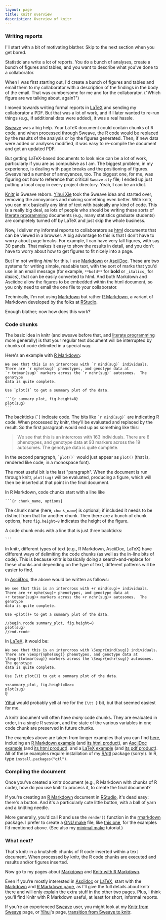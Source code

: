 ```yaml
---
layout: page
title: Knitr overview
description: Overview of knitr
---
```


### Writing reports

I'll start with a bit of motivating blather. Skip to the next
section when you get bored.

Statisticians write a lot of reports. You do a bunch of analyses,
create a bunch of figures and tables, and you want to describe what
you've done to a collaborator.

When I was first starting out, I'd create a bunch of figures and
tables and email them to my collaborator with a description of the
findings in the body of the email. That was cumbersome for me and for
the collaborator. ("Which figure are we talking about, again?")

I moved towards writing formal reports in
[LaTeX](https://www.latex-project.org) and sending my collaborator a
PDF. But that was a lot of work, and if I later wanted to re-run
things (e.g., if additional data were added), it was a real hassle.

[Sweave](http://leisch.userweb.mwn.de/Sweave/) was a big help.
Your LaTeX document could contain chunks of R code, and when processed
through Sweave, the R code would be replaced by the results of the
analysis or by the figures generated. Then, if new data were added or
analyses modified, it was easy to re-compile the document and get an
updated PDF.

But getting LaTeX-based documents to look nice can be a lot of work,
particularly if you are as compulsive as I am. The biggest
problem, in my experience, is dealing with page breaks and the
positioning of figures. Sweave had a number of annoyances, too. The
biggest one, for me, was figuring out how to reference that critical
`Sweave.sty` file; I ended up just putting a local copy in every
project directory. Yeah, I can be an idiot.

[Knitr](https://yihui.name/knitr/) is Sweave
reborn. [Yihui Xie](https://yihui.name/) took the Sweave idea and
started over, removing the annoyances and making something even
better. With knitr, you can mix basically any kind of text with
basically any kind of code. This is a really big deal, as lots of
people who should be writing these sorts of
[literate programming](https://en.wikipedia.org/wiki/Literate_programming)
documents (e.g., many statistics graduate students)
are completely turned off by LaTeX and just skip the whole business.

Now, I deliver my informal reports to collaborators as
[html](https://en.wikipedia.org/wiki/HTML) documents that can be viewed
in a browser. A big advantage to this is that I don't have to worry
about page breaks. For example, I can have very tall figures, with say
30 panels. That makes it easy to show the results in detail, and you
don't have to worry about how to get figures to fit nicely into a
page.

But I'm not writing _html_ for this. I use
[Markdown](https://daringfireball.net/projects/markdown/) or
[AsciiDoc](http://www.methods.co.nz/asciidoc/). These are two systems
for writing simple, readable text, with the sort of marks that you'd
use in an email message (for example, `**bold**` for **bold** or
`_italics_` for _italics_), that can be easily converted to html. And
both Markdown and Asciidoc allow the figures to be embedded within the
html document, so you only need to email the one file to your
collaborator.

Technically, I'm not using
[Markdown](https://daringfireball.net/projects/markdown/) but rather
[R Markdown](https://rmarkdown.rstudio.com), a variant of
Markdown developed by the folks at [RStudio](https://www.rstudio.com).

Enough blather; now how does this work?

### Code chunks

The basic idea in knitr (and sweave before that, and
[literate programming](https://en.wikipedia.org/wiki/Literate_programming)
more generally) is that your regular text document will be interrupted
by chunks of code delimited in a special way.

Here's an example with [R Markdown](https://rmarkdown.rstudio.com):

    We see that this is an intercross with `r nind(sug)` individuals.
    There are `r nphe(sug)` phenotypes, and genotype data at
    `r totmar(sug)` markers across the `r nchr(sug)` autosomes.  The genotype
    data is quite complete.

    Use `plot()` to get a summary plot of the data.

    ```{r summary_plot, fig.height=8}
    plot(sug)
    ```

The backticks (`` ` ``) indicate code. The bits like `` `r nind(sug)` ``
are indicating R code. When processed by knitr, they'll be evaluated
and replaced by the result. So the first paragraph would end up
as something like this:

> We see that this is an intercross with 163 individuals.
> There are 6 phenotypes, and genotype data at
> 93 markers across the 19 autosomes.  The genotype
> data is quite complete.

In the second paragraph, `` `plot()` `` would just appear as `plot()`
(that is, rendered like code, in a monospace font).

The most useful bit is the last "paragraph". When the document is run
through knitr, `plot(sug)` will be evaluated, producing a figure,
which will then be inserted at that point in the final document.

In R Markdown, code chunks start with a line like

    ```{r chunk_name, options}

The chunk name (here, `chunk_name`) is optional; if included it needs
to be distinct from that for another chunk. Then there are a bunch of
chunk options, here `fig.height=8` indicates the height of the figure.

A code chunk ends with a line that is just three backticks:

    ```

In knitr, different types of text (e.g., R Markdown, AsciiDoc, LaTeX)
have different ways of delimiting the code chunks (as well as the
in-line bits of code). This is because
knitr is basically doing a search-and-replace for these chunks
and depending on the type of text, different patterns will be easier
to find.

In [AsciiDoc](http://www.methods.co.nz/asciidoc/), the above would be written as follows:

    We see that this is an intercross with +r nind(sug)+ individuals.
    There are +r nphe(sug)+ phenotypes, and genotype data at
    +r totmar(sug)+ markers across the +r nchr(sug)+ autosomes.  The genotype
    data is quite complete.

    Use +plot()+ to get a summary plot of the data.

    //begin.rcode summary_plot, fig.height=8
    plot(sug)
    //end.rcode

In [LaTeX](https://www.latex-project.org), it would be:

    We see that this is an intercross with \Sexpr{nind(sug)} individuals.
    There are \Sexpr{nphe(sug)} phenotypes, and genotype data at
    \Sexpr{totmar(sug)} markers across the \Sexpr{nchr(sug)} autosomes.  The genotype
    data is quite complete.

    Use {\tt plot()} to get a summary plot of the data.

    <<summary_plot, fig.height=8>>=
    plot(sug)
    @

[Yihui](https://yihui.name/) would probably yell at me for the `{\tt }`
bit, but that seemed easiest for me.

A knitr document will often have _many_ code chunks. They are
evaluated in order, in a single R session, and the state of the
various variables in one code chunk are preserved in future chunks.

The examples above are taken from longer examples that you can find
[here](https://github.com/kbroman/knitr_knutshell/tree/gh-pages/assets), including an
[R Markdown example](../assets/knitr_example.Rmd) (and
[its html product](../assets/knitr_example.html)), an
[AsciiDoc example](../assets/knitr_example.Rasciidoc) (and
[its html product](../assets/knitr_example_asciidoc.html)), and a
[LaTeX example](../assets/knitr_example.Rnw) (and
[its pdf product](../assets/knitr_example.pdf)).
All of these examples require installation of my [R/qtl](https://rqtl.org)
package (sorry!). In R, type `install.packages("qtl")`.

### Compiling the document

Once you've created a knitr document (e.g., R Markdown with chunks of
R code), how do you use knitr to process it, to create the final document?

If you're creating an
[R Markdown](https://rmarkdown.rstudio.com) document
in [RStudio](https://www.rstudio.com), it's dead easy: there's a
button. And it's a particularly cute little button, with a ball of
yarn and a knitting needle.

More generally, you'd call R and use the `render()` function in the
[rmarkdown](https://cran.r-project.org/package=rmarkdown) package.
I prefer to create a
[GNU make](https://www.gnu.org/software/make) file, like
[this one](../assets/Makefile), for the examples I'd mentioned above.
(See also my [minimal make](https://kbroman.org/minimal_make) tutorial.)

### What next?

That's knitr in a knutshell: chunks of R code inserted within a text
document. When processed by knitr, the R code chunks are executed and
results and/or figures inserted.

Now go to my pages about [Markdown](markdown.html) and [Knitr with R Markdown](Rmarkdown.html).

Even if you're mostly interested in [Asciidoc](asciidoc.html) or
[LaTeX](latex.html), start with the [Markdown](markdown.html) and [R Markdown page](Rmarkdown.html), as
I'll give the full details about knitr there and will only explain the extra stuff
in the other two pages. Plus, I think you'll find Knitr with R
Markdown useful, at least for short, informal reports.

If you're an experienced
[Sweave](http://leisch.userweb.mwn.de/Sweave/) user, you might look at
my [Knitr from Sweave](sweave.html) page, or [Yihui](https://yihui.name/)'s page,
[transition from Sweave to knitr](https://yihui.name/knitr/demo/sweave/).
